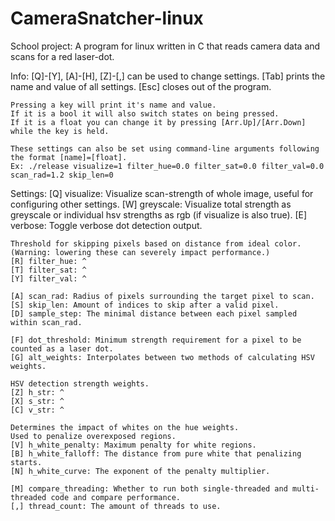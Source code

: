 # CameraSnatcher-linux
School project: A program for linux written in C that reads camera data and scans for a red laser-dot.


Info:
    [Q]-[Y], [A]-[H], [Z]-[,] can be used to change settings.
    [Tab] prints the name and value of all settings.
    [Esc] closes out of the program.

    Pressing a key will print it's name and value.
    If it is a bool it will also switch states on being pressed.
    If it is a float you can change it by pressing [Arr.Up]/[Arr.Down] while the key is held.

    These settings can also be set using command-line arguments following the format [name]=[float].
    Ex: ./release visualize=1 filter_hue=0.0 filter_sat=0.0 filter_val=0.0 scan_rad=1.2 skip_len=0
    
    
Settings:
    [Q] visualize: Visualize scan-strength of whole image, useful for configuring other settings.
    [W] greyscale: Visualize total strength as greyscale or individual hsv strengths as rgb (if visualize is also true).
    [E] verbose: Toggle verbose dot detection output.
    
    Threshold for skipping pixels based on distance from ideal color. 
    (Warning: lowering these can severely impact performance.)
    [R] filter_hue: ^
    [T] filter_sat: ^
    [Y] filter_val: ^
    
    [A] scan_rad: Radius of pixels surrounding the target pixel to scan.
    [S] skip_len: Amount of indices to skip after a valid pixel.
    [D] sample_step: The minimal distance between each pixel sampled within scan_rad.
    
    [F] dot_threshold: Minimum strength requirement for a pixel to be counted as a laser dot.
    [G] alt_weights: Interpolates between two methods of calculating HSV weights.
    
    HSV detection strength weights.
    [Z] h_str: ^
    [X] s_str: ^
    [C] v_str: ^
    
    Determines the impact of whites on the hue weights. 
    Used to penalize overexposed regions.
    [V] h_white_penalty: Maximum penalty for white regions.
    [B] h_white_falloff: The distance from pure white that penalizing starts.
    [N] h_white_curve: The exponent of the penalty multiplier.
    
    [M] compare_threading: Whether to run both single-threaded and multi-threaded code and compare performance.
    [,] thread_count: The amount of threads to use.

